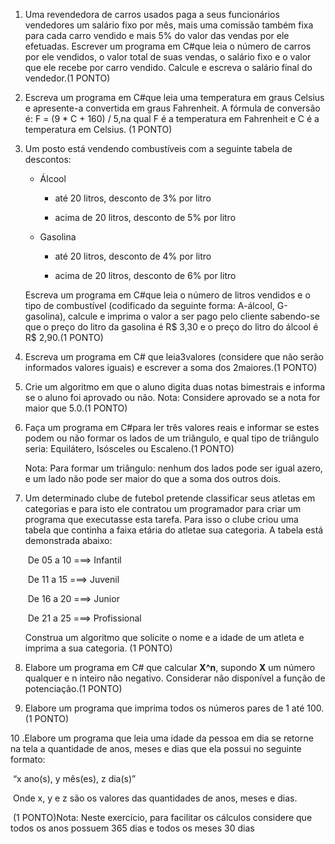 1. Uma  revendedora  de  carros  usados  paga  a  seus  funcionários  vendedores  um  salário  fixo por mês, mais uma comissão também fixa para cada carro vendido e mais 5% do valor das vendas por ele efetuadas. Escrever um programa em C#que leia o número de carros por ele vendidos, o valor total de suas vendas, o salário fixo e o valor que ele recebe por carro vendido. Calcule e escreva o salário final do vendedor.(1 PONTO)



2. Escreva  um  programa  em  C#que  leia  uma  temperatura  em  graus  Celsius  e  apresente-a convertida em graus Fahrenheit. A fórmula de conversão é: F = (9 * C + 160) / 5,na qual F é a temperatura em Fahrenheit e C é a temperatura em Celsius. (1 PONTO)



3. Um posto está vendendo combustíveis com a seguinte tabela de descontos:

   - Álcool

     - até 20 litros, desconto de 3% por litro

     - acima de 20 litros, desconto de 5% por litro

   - Gasolina

     - até 20 litros, desconto de 4% por litro

     - acima de 20 litros, desconto de 6% por litro

   Escreva  um  programa  em  C#que  leia  o  número  de  litros  vendidos  e  o  tipo  de combustível (codificado da seguinte forma: A-álcool, G-gasolina), calcule e imprima o valor a ser pago pelo cliente sabendo-se que o preço do litro da gasolina é R$ 3,30 e o preço do litro do álcool é R$ 2,90.(1 PONTO)

   

4. Escreva  um  programa  em  C#  que  leia3valores  (considere  que  não  serão  informados valores iguais) e escrever a soma dos 2maiores.(1 PONTO)

   

5. Crie  um  algoritmo  em  que  o  aluno  digita  duas  notas  bimestrais  e  informa  se  o aluno  foi aprovado ou não. Nota: Considere aprovado se a nota for maior que 5.0.(1 PONTO)



6. Faça  um  programa  em  C#para  ler  três  valores  reais  e  informar  se  estes  podem  ou  não formar  os  lados  de  um  triângulo,  e  qual  tipo  de  triângulo  seria: Equilátero,  Isósceles  ou Escaleno.(1 PONTO)

   Nota: Para formar um triângulo: nenhum dos lados pode ser igual azero, e um lado não pode ser maior do que a soma dos outros dois.



7. Um  determinado  clube  de  futebol  pretende  classificar  seus  atletas  em  categorias e  para isto  ele  contratou  um  programador  para  criar  um  programa  que executasse  esta  tarefa. Para isso o clube criou uma tabela que continha a faixa etária do atletae sua categoria. A tabela está demonstrada abaixo:

   ​	De 05 a 10 ===>  Infantil

   ​	De 11 a 15 ===> Juvenil

   ​	De 16 a 20 ===> Junior

   ​	De 21 a 25 ===> Profissional

   Construa um algoritmo que solicite o nome e a idade de um atleta e imprima a sua categoria.  (1 PONTO)

8. Elabore um programa em C# que calcular **X^n**, supondo **X** um número qualquer e n inteiro não negativo. Considerar não disponível a função de potenciação.(1 PONTO)

9. Elabore um programa que imprima todos os números pares de 1 até 100. (1 PONTO)

10 .Elabore  um  programa  que  leia  uma  idade  da  pessoa  em dia se  retorne  na  tela  a quantidade de anos, meses e dias que ela possui no seguinte formato:

​	“x ano(s), y mês(es), z dia(s)”

​	Onde x, y e z são os valores das quantidades de anos, meses e dias. 

​	(1 PONTO)Nota: Neste exercício, para facilitar os cálculos considere que todos os anos possuem 365 dias 	e todos os meses 30 dias
